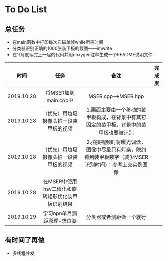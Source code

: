 # To Do List

## 总任务

- 在main函数中打印每次自瞄单帧while所需时间
- 分类器识别正确的1000张装甲板的截图——imwrite
- 在11月底读完上一届的代码并用doxygen注释生成一个README说明文件

|时间|任务|备注|完成度|
|:-:|:-:|:-:|:-:|
|2019.10.28|将MSER加到main.cpp中|MSER.cpp-->MSER.hpp|
|2019.10.28|（优先）用垃圾摄像头拍一段装甲板的视频|1.画面主要由一个移动的装甲板构成，在背景中有其它固定的装甲板，背景中的装甲板也要被识别|
|2019.10.28|（优先）用垃圾摄像头拍一段装甲板的视频|2.拍摄视频时将曝光调低，图像中尽量只有灯条，隐约看到装甲板数字（减少MSER识别时间）：参考上交实例图像|
|2019.10.28|在MSER中使用hsv二值化和旋转矩形优化装甲板识别结果|
|2019.10.29|学习npn单目测距原理+求位姿|分类器或者测距做一个就行|

## 有时间了再做

- 多线程并发
